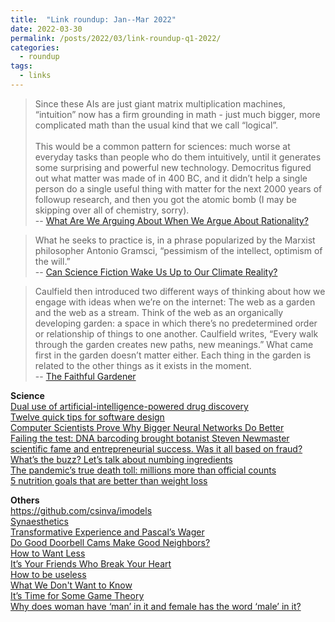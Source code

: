 ```yaml
---
title:  "Link roundup: Jan--Mar 2022"
date: 2022-03-30
permalink: /posts/2022/03/link-roundup-q1-2022/
categories: 
  - roundup
tags:
  - links
---
```

    
>Since these AIs are just giant matrix multiplication machines, “intuition” now has a firm grounding in math - just much bigger, more complicated math than the usual kind that we call “logical”.<br><br>
This would be a common pattern for sciences: much worse at everyday tasks than people who do them intuitively, until it generates some surprising and powerful new technology. Democritus figured out what matter was made of in 400 BC, and it didn’t help a single person do a single useful thing with matter for the next 2000 years of followup research, and then you got the atomic bomb (I may be skipping over all of chemistry, sorry).<br>
-- [What Are We Arguing About When We Argue About Rationality?](https://astralcodexten.substack.com/p/what-are-we-arguing-about-when-we?s=r&token=eyJ1c2VyX2lkIjo1OTA1MjkxLCJwb3N0X2lkIjo0ODI5MTQxMCwiXyI6IlpMSmxkIiwiaWF0IjoxNjQ2MzkzMjM0LCJleHAiOjE2NDYzOTY4MzQsImlzcyI6InB1Yi04OTEyMCIsInN1YiI6InBvc3QtcmVhY3Rpb24ifQ.Eu2UCZV_OBwYPLebgWdo34SclOu2yYgTy6WagDkfDoo)  
  
>What he seeks to practice is, in a phrase popularized by the Marxist philosopher Antonio Gramsci, “pessimism of the intellect, optimism of the will.”<br>
-- [Can Science Fiction Wake Us Up to Our Climate Reality?](https://www.newyorker.com/magazine/2022/01/31/can-science-fiction-wake-us-up-to-our-climate-reality-kim-stanley-robinson)  
  
>Caulfield then introduced two different ways of thinking about how we engage with ideas when we’re on the internet: The web as a garden and the web as a stream. Think of the web as an organically developing garden: a space in which there’s no predetermined order or relationship of things to one another. Caulfield writes, “Every walk through the garden creates new paths, new meanings.” What came first in the garden doesn’t matter either. Each thing in the garden is related to the other things as it exists in the moment.<br>
-- [The Faithful Gardener](https://www.cliffguren.com/articles/the-faithful-gardener)
  
**Science**   
[Dual use of artificial-intelligence-powered drug discovery](https://www.nature.com/articles/s42256-022-00465-9)  
[Twelve quick tips for software design](https://journals.plos.org/ploscompbiol/article?id=10.1371/journal.pcbi.1009809)  
[Computer Scientists Prove Why Bigger Neural Networks Do Better](https://www.quantamagazine.org/computer-scientists-prove-why-bigger-neural-networks-do-better-20220210/)  
[Failing the test: DNA barcoding brought botanist Steven Newmaster scientific fame and entrepreneurial success. Was it all based on fraud?](https://www.science.org/content/article/this-scientist-accused-supplement-industry-of-fraud-now-his-own-work-is-under-fire)  
[What’s the buzz? Let’s talk about numbing ingredients](https://thetakeout.com/foods-that-make-your-mouth-go-numb-sichuan-clove-buz-1848334167)  
[The pandemic’s true death toll: millions more than official counts](https://www.nature.com/articles/d41586-022-00104-8)  
[5 nutrition goals that are better than weight loss](https://www.popsci.com/health/diet-resolutions/)    
 
**Others**  
https://github.com/csinva/imodels  
[Synaesthetics](https://www.nature.com/articles/d41586-021-03748-0)  
[Transformative Experience and Pascal’s Wager](https://3quarksdaily.com/3quarksdaily/2022/02/transformative-experience-and-pascals-wager.html)  
[Do Good Doorbell Cams Make Good Neighbors?](https://www.wired.com/story/do-good-doorbell-cams-make-good-neighbors/)  
[How to Want Less](https://www.theatlantic.com/magazine/archive/2022/03/why-we-are-never-satisfied-happiness/621304/)  
[It’s Your Friends Who Break Your Heart](https://www.theatlantic.com/magazine/archive/2022/03/why-we-lose-friends-aging-happiness/621305/)  
[How to be useless](https://psyche.co/guides/how-to-wander-free-and-easy-through-life-by-being-useless)  
[What We Don't Want to Know ](https://www.vice.com/en/article/dypybk/what-we-dont-want-to-know)  
[It’s Time for Some Game Theory](https://www.laphamsquarterly.org/roundtable/its-time-some-game-theory)  
[Why does woman have ‘man’ in it and female has the word ‘male’ in it?](https://thelanguagenerds.com/2019/why-does-woman-have-man-in-it-and-female-has-the-word-male-in-it/)  
